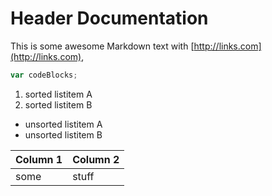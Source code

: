 
# Header Documentation

This is some awesome Markdown text with [http://links.com](http://links.com), 

```js
var codeBlocks;
```

1.  sorted listitem A
2.  sorted listitem B


*   unsorted listitem A
*   unsorted listitem B


| Column 1 | Column 2 |
| -------- | -------- |
| some     | stuff    |
